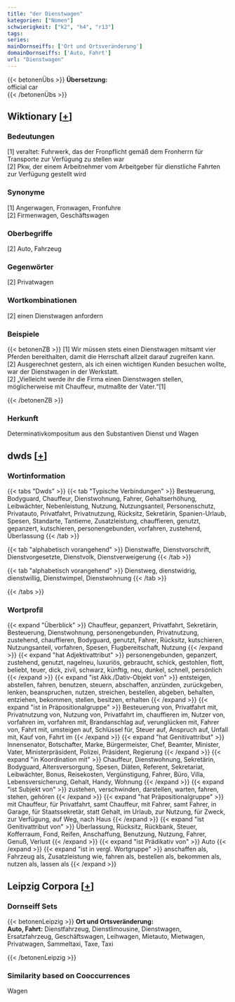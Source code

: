 ```yaml
---
title: "der Dienstwagen"
kategorien: ["Nomen"]
schwierigkeit: ["k2", "h4", "r13"]
tags:
series:
mainDornseiffs: ['Ort und Ortsveränderung']
domainDornseiffs: ['Auto, Fahrt']
url: "Dienstwagen"
---
```


{{< betonenÜbs >}}
**Übersetzung:**  
official car  
{{< /betonenÜbs >}}

## Wiktionary [[+](https://de.wiktionary.org/wiki/Dienstwagen)]

### Bedeutungen
[1] veraltet: Fuhrwerk, das der Fronpflicht gemäß dem Fronherrn für Transporte zur Verfügung zu stellen war  
[2] Pkw, der einem Arbeitnehmer vom Arbeitgeber für dienstliche Fahrten zur Verfügung gestellt wird  

### Synonyme
[1] Angerwagen, Fronwagen, Fronfuhre  
[2] Firmenwagen, Geschäftswagen  

### Oberbegriffe
[2] Auto, Fahrzeug  

### Gegenwörter
[2] Privatwagen  

### Wortkombinationen
[2] einen Dienstwagen anfordern  

### Beispiele
{{< betonenZB >}}
[1] Wir müssen stets einen Dienstwagen mitsamt vier Pferden bereithalten, damit die Herrschaft allzeit darauf zugreifen kann.  
[2] Ausgerechnet gestern, als ich einen wichtigen Kunden besuchen wollte, war der Dienstwagen in der Werkstatt.  
[2] „Vielleicht werde ihr die Firma einen Dienstwagen stellen, möglicherweise mit Chauffeur, mutmaßte der Vater.“[1]  

{{< /betonenZB >}}
### Herkunft
Determinativkompositum aus den Substantiven Dienst und Wagen  



## dwds [[+](https://www.dwds.de/wb/Dienstwagen)]

### Wortinformation
{{< tabs "Dwds" >}}
{{< tab "Typische Verbindungen" >}}
Besteuerung, Bodyguard, Chauffeur, Dienstwohnung, Fahrer, Gehaltserhöhung, Leibwächter, Nebenleistung, Nutzung, Nutzungsanteil, Personenschutz, Privatauto, Privatfahrt, Privatnutzung, Rücksitz, Sekretärin, Spanien-Urlaub, Spesen, Standarte, Tantieme, Zusatzleistung, chauffieren, genutzt, gepanzert, kutschieren, personengebunden, vorfahren, zustehend, Überlassung
{{< /tab >}}

{{< tab "alphabetisch vorangehend" >}}
Dienstwaffe, Dienstvorschrift, Dienstvorgesetzte, Dienstvolk, Dienstverweigerung
{{< /tab >}}

{{< tab "alphabetisch vorangehend" >}}
Dienstweg, dienstwidrig, dienstwillig, Dienstwimpel, Dienstwohnung
{{< /tab >}}

{{< /tabs >}}

### Wortprofil
{{< expand "Überblick" >}} Chauffeur, gepanzert, Privatfahrt, Sekretärin, Besteuerung, Dienstwohnung, personengebunden, Privatnutzung, zustehend, chauffieren, Bodyguard, genutzt, Fahrer, Rücksitz, kutschieren, Nutzungsanteil, vorfahren, Spesen, Flugbereitschaft, Nutzung {{< /expand >}}
{{< expand "hat Adjektivattribut" >}} personengebunden, gepanzert, zustehend, genutzt, nagelneu, luxuriös, gebraucht, schick, gestohlen, flott, beliebt, teuer, dick, zivil, schwarz, künftig, neu, dunkel, schnell, persönlich {{< /expand >}}
{{< expand "ist Akk./Dativ-Objekt von" >}} entsteigen, abstellen, fahren, benutzen, steuern, abschaffen, anzünden, zurückgeben, lenken, beanspruchen, nutzen, streichen, bestellen, abgeben, behalten, entziehen, bekommen, stellen, besitzen, erhalten {{< /expand >}}
{{< expand "ist in Präpositionalgruppe" >}} Besteuerung von, Privatfahrt mit, Privatnutzung von, Nutzung von, Privatfahrt im, chauffieren im, Nutzer von, vorfahren im, vorfahren mit, Brandanschlag auf, verunglücken mit, Fahrer von, Fahrt mit, umsteigen auf, Schlüssel für, Steuer auf, Anspruch auf, Unfall mit, Kauf von, Fahrt im {{< /expand >}}
{{< expand "hat Genitivattribut" >}} Innensenator, Botschafter, Marke, Bürgermeister, Chef, Beamter, Minister, Vater, Ministerpräsident, Polizei, Präsident, Regierung {{< /expand >}}
{{< expand "in Koordination mit" >}} Chauffeur, Dienstwohnung, Sekretärin, Bodyguard, Altersversorgung, Spesen, Diäten, Referent, Sekretariat, Leibwächter, Bonus, Reisekosten, Vergünstigung, Fahrer, Büro, Villa, Lebensversicherung, Gehalt, Handy, Wohnung {{< /expand >}}
{{< expand "ist Subjekt von" >}} zustehen, verschwinden, darstellen, warten, fahren, stehen, gehören {{< /expand >}}
{{< expand "hat Präpositionalgruppe" >}} mit Chauffeur, für Privatfahrt, samt Chauffeur, mit Fahrer, samt Fahrer, in Garage, für Staatssekretär, statt Gehalt, im Urlaub, zur Nutzung, für Zweck, zur Verfügung, auf Weg, nach Haus {{< /expand >}}
{{< expand "ist Genitivattribut von" >}} Überlassung, Rücksitz, Rückbank, Steuer, Kofferraum, Fond, Reifen, Anschaffung, Benutzung, Nutzung, Fahrer, Genuß, Verlust {{< /expand >}}
{{< expand "ist Prädikativ von" >}} Auto {{< /expand >}}
{{< expand "ist in vergl. Wortgruppe" >}} anschaffen als, Fahrzeug als, Zusatzleistung wie, fahren als, bestellen als, bekommen als, nutzen als, lassen als {{< /expand >}}

## Leipzig Corpora [[+](https://corpora.uni-leipzig.de/en/res?word=Dienstwagen&corpusId=deu_newscrawl-public_2018)]

### Dornseiff Sets
{{< betonenLeipzig >}}
**Ort und Ortsveränderung:**  
**Auto, Fahrt:** Dienstfahrzeug, Dienstlimousine, Dienstwagen, Ersatzfahrzeug, Geschäftswagen, Leihwagen, Mietauto, Mietwagen, Privatwagen, Sammeltaxi, Taxe, Taxi  

{{< /betonenLeipzig >}}

### Similarity based on Cooccurrences
Wagen

